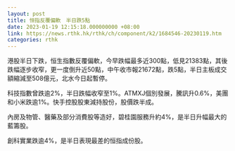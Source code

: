 ```yaml
---
layout: post
title: 恒指反覆偏軟　半日跌5點
date: 2023-01-19 12:15:18.000000000 +08:00
link: https://news.rthk.hk/rthk/ch/component/k2/1684546-20230119.htm
categories: rthk
---
```


港股半日下跌，恒生指數反覆偏軟，今早跌幅最多近300點，低見21383點，其後跌幅逐步收窄，更一度倒升近50點，中午收市報21672點，跌5點，半日主板成交額縮減至508億元，北水今日起暫停。

科技指數曾跌逾2%，半日跌幅收窄至1%。ATMXJ個別發展，騰訊升0.6%，美團和小米跌逾1%。快手控股股東減持股份，股價跌半成。

內房及物管、醫藥及部分消費股等造好，碧桂園服務升約4%，是半日升幅最大的藍籌股。

創科實業跌逾4%，是半日表現最差的恒指成份股。
